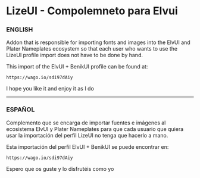 # LizeUI - Compolemneto para Elvui

### ENGLISH
Addon that is responsible for importing fonts and images into the ElvUI and Plater Nameplates ecosystem so that each user who wants to use the LizeUI profile import does not have to be done by hand.

This import of the ElvUI + BenikUI profile can be found at:
```
https://wago.io/sdi97dAiy
```
I hope you like it and enjoy it as I do

-----

### ESPAÑOL
Complemento que se encarga de importar fuentes e imágenes al ecosistema ElvUI y Plater Nameplates para que cada usuario que quiera usar la importación del perfil LizeUI no tenga que hacerlo a mano.

Esta importación del perfil ElvUI + BenikUI se puede encontrar en:
```
https://wago.io/sdi97dAiy
```
Espero que os guste y lo disfrutéis como yo
